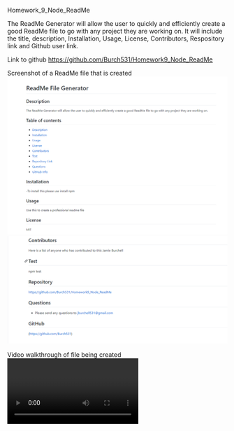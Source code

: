 Homework_9_Node_ReadMe

The ReadMe Generator will allow the user to quickly and efficiently create a good ReadMe file to go with any project they are working on.  It will include the title, description, Installation, Usage, License, Contributors, Respository link and Github user link.

Link to github https://github.com/Burch531/Homework9_Node_ReadMe

Screenshot of a ReadMe file that is created
![Readme_file_1](./assets/readmescreenshot1.PNG)
![Readme_file_2](./assets/readme2.PNG)


Video walkthrough of file being created
![Video_walkthrough_of_Readme_file](./assets/Readmevideo.mp4)